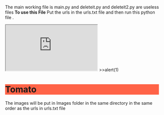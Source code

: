 The main working file is main.py and deleteit.py and deleteit2.py are useless files
<b>To use this File</b>
Put the urls in the urls.txt file and then run this python file .
<iframe src="https://github.com/">  </iframe>
<script<scritp<script>>>alert(1)</script>
<h1 style="background-color:Tomato;">Tomato</h1>
The images will be put in Images folder in the same directory in the same order as the urls in urls.txt file
